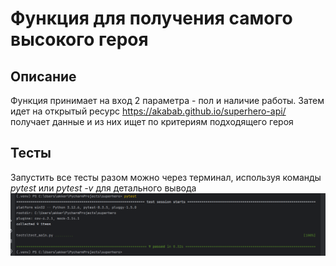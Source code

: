 
# Функция для получения самого высокого героя

## Описание

Функция принимает на вход 2 параметра - пол и наличие работы.
Затем идет на открытый ресурс https://akabab.github.io/superhero-api/ получает данные и из них ищет по критериям подходящего героя

## Тесты

Запустить все тесты разом можно через терминал, используя команды _pytest_ или _pytest -v_ 
для детального вывода
![img.png](./images/img.png)